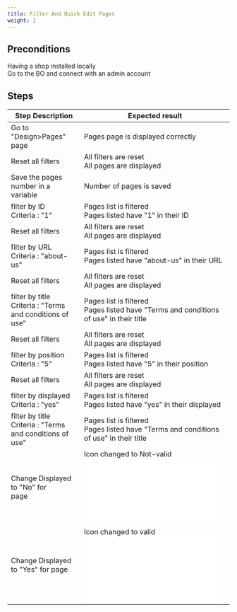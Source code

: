 ```yaml
---
title: Filter And Quick Edit Pages
weight: 1
---
```


## Preconditions

Having a shop installed locally\
Go to the BO and connect with an admin account
## Steps
| Step Description | Expected result |
| ----- | ----- |
| Go to "Design>Pages" page | Pages page is displayed correctly |
| Reset all filters | All filters are reset<br>All pages are displayed |
| Save the pages number in a variable | Number of pages is saved |
| filter by ID<br>Criteria : "1" | Pages list is filtered<br>Pages listed have "1" in their ID |
| Reset all filters | All filters are reset<br>All pages are displayed |
| filter by URL<br>Criteria : "about-us" | Pages list is filtered<br>Pages listed have "about-us" in their URL |
| Reset all filters | All filters are reset<br>All pages are displayed |
| filter by title<br>Criteria : "Terms and conditions of use" | Pages list is filtered<br>Pages listed have "Terms and conditions of use" in their title |
| Reset all filters | All filters are reset<br>All pages are displayed |
| filter by position<br>Criteria : "5" | Pages list is filtered<br>Pages listed have "5" in their position |
| Reset all filters | All filters are reset<br>All pages are displayed |
| filter by displayed<br>Criteria : "yes" | Pages list is filtered<br>Pages listed have "yes" in their displayed |
| filter by title<br>Criteria : "Terms and conditions of use" | Pages list is filtered<br>Pages listed have "Terms and conditions of use" in their title |
| Change Displayed to "No" for<br> page | Icon changed to Not-valid<br>![](index.php?/attachments/get/30) |
| Change Displayed to "Yes" for page | Icon changed to valid<br>![](index.php?/attachments/get/31) |

